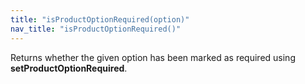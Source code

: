 ```yaml
---
title: "isProductOptionRequired(option)"
nav_title: "isProductOptionRequired()"
---
```


Returns whether the given option has been marked as required using __setProductOptionRequired__.
